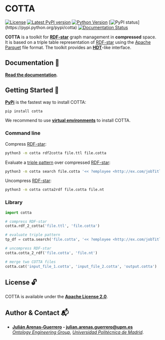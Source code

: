 # COTTA

[![License](https://img.shields.io/pypi/l/cotta.svg)](https://github.com/arenas-guerrero-julian/cotta/blob/main/LICENSE)
[![Latest PyPI version](https://img.shields.io/pypi/v/cotta?style=flat)](https://pypi.python.org/pypi/cotta)
[![Python Version](https://img.shields.io/pypi/pyversions/cotta.svg)](https://pypi.python.org/pypi/cott)
[![PyPI status](https://img.shields.io:/pypi/status/cotta?)](https://pypi.python.org/pypi/cotta)
[![Documentation Status](https://readthedocs.org/projects/cotta/badge/?version=latest)](https://cotta.readthedocs.io/en/latest/?badge=latest)

**COTTA** is a toolkit for **[RDF-star](https://w3c.github.io/rdf-star/cg-spec/2021-12-17.html)** graph management in **compressed** space. It is based on a triple table representation of [RDF-star](https://w3c.github.io/rdf-star/cg-spec/2021-12-17.html) using the [Apache Parquet](https://parquet.apache.org/) file format. The toolkit provides an **[HDT](https://www.rdfhdt.org/)**-like interface.

## Documentation :bookmark_tabs:

**[Read the documentation](https://cotta.readthedocs.io/en/latest/documentation/)**.

## Getting Started :rocket:

**[PyPi](https://pypi.org/project/cotta/)** is the fastest way to install COTTA:
```bash
pip install cotta
```

We recommend to use **[virtual environments](https://docs.python.org/3/library/venv.html#)** to install COTTA.

### Command line

Compress [RDF-star](https://w3c.github.io/rdf-star/cg-spec/2021-12-17.html):
```bash
python3 -m cotta rdf2cotta file.ttl file.cotta
```

Evaluate a [triple pattern](https://w3c.github.io/rdf-star/cg-spec/2021-12-17.html#dfn-triple-star-pattern) over compressed [RDF-star](https://w3c.github.io/rdf-star/cg-spec/2021-12-17.html):
```bash
python3 -m cotta search file.cotta '<< ?employee <http://ex.com/jobTitle> ?job >> <http://ex.com/accordingTo> <http://ex.com/employee/22>'
```

Uncompress [RDF-star](https://w3c.github.io/rdf-star/cg-spec/2021-12-17.html):
```bash
python3 -m cotta cotta2rdf file.cotta file.nt
```

### Library

```python
import cotta

# compress RDF-star
cotta.rdf_2_cotta('file.ttl', 'file.cotta')

# evaluate triple pattern
tp_df = cotta.search('file.cotta', '<< ?employee <http://ex.com/jobTitle> ?job >> <http://ex.com/accordingTo> <http://ex.com/employee/22>')

# uncompress RDF-star
cotta.cotta_2_rdf('file.cotta', 'file.nt')

# merge two COTTA files
cotta.cat('input_file_1.cotta', 'input_file_2.cotta', 'output.cotta')
```

## License :unlock:

COTTA is available under the **[Apache License 2.0](https://github.com/cotta/cotta/blob/main/LICENSE)**.

## Author & Contact :mailbox_with_mail:

- **[Julián Arenas-Guerrero](https://github.com/arenas-guerrero-julian/) - [julian.arenas.guerrero@upm.es](mailto:julian.arenas.guerrero@upm.es)**  
*[Ontology Engineering Group](https://oeg.fi.upm.es)*, *[Universidad Politécnica de Madrid](https://www.upm.es/internacional)*.